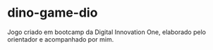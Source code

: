 # dino-game-dio

Jogo criado em bootcamp da Digital Innovation One, elaborado pelo orientador e acompanhado por mim.
